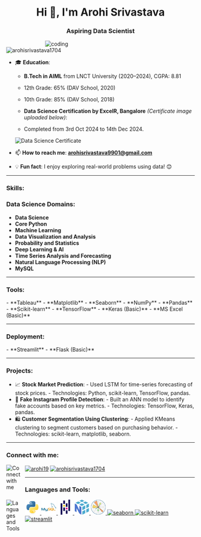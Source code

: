 <h1 align="center">Hi 👋, I'm Arohi Srivastava</h1>
<h3 align="center">Aspiring Data Scientist</h3>

<img align="right" alt="coding" width="400" src="https://user-images.githubusercontent.com/55389276/140866485-8fb1c876-9a8f-4d6a-98dc-08c4981eaf70.gif">

<p align="left"> <img src="https://komarev.com/ghpvc/?username=arohisrivastava1704&label=Profile%20views&color=0e75b6&style=flat" alt="arohisrivastava1704" /> </p>

- 🎓 **Education**:  
  - **B.Tech in AIML** from LNCT University (2020–2024), CGPA: 8.81  
  - 12th Grade: 65% (DAV School, 2020)  
  - 10th Grade: 85% (DAV School, 2018)

 
  - **Data Science Certification by ExcelR, Bangalore** *(Certificate image uploaded below)*:
  - Completed from 3rd Oct 2024 to 14th Dec 2024.
  <img src="your_certificate_image_path_here" alt="Data Science Certificate" width="400"/>

- 📫 **How to reach me**: **arohisrivastava9901@gmail.com**  

- 💡 **Fun fact**: I enjoy exploring real-world problems using data! 😊  

---

<h3 align="left">Skills:</h3>

### Data Science Domains:
- **Data Science**  
- **Core Python**  
- **Machine Learning**  
- **Data Visualization and Analysis**  
- **Probability and Statistics**  
- **Deep Learning & AI**  
- **Time Series Analysis and Forecasting**  
- **Natural Language Processing (NLP)**  
- **MySQL**  

---

<h3 align="left">Tools:</h3>
- **Tableau**  
- **Matplotlib**  
- **Seaborn**  
- **NumPy**  
- **Pandas**  
- **Scikit-learn**  
- **TensorFlow**  
- **Keras (Basic)**  
- **MS Excel (Basic)**  

---

<h3 align="left">Deployment:</h3>
- **Streamlit**  
- **Flask (Basic)**  

---

<h3 align="left">Projects:</h3>
<ul>
  <li>📈 <b>Stock Market Prediction</b>:  
    - Used LSTM for time-series forecasting of stock prices.  
    - Technologies: Python, scikit-learn, TensorFlow, pandas.  
  </li>
  <li>🤖 <b>Fake Instagram Profile Detection</b>:  
    - Built an ANN model to identify fake accounts based on key metrics.  
    - Technologies: TensorFlow, Keras, pandas.  
  </li>
  <li>🛍️ <b>Customer Segmentation Using Clustering</b>:  
    - Applied KMeans clustering to segment customers based on purchasing behavior.  
    - Technologies: scikit-learn, matplotlib, seaborn.  
  </li>
</ul>

---

<h3 align="left">Connect with me:</h3>
<img align="left" alt="Connect with me" width="40" src="https://cdn-icons-png.flaticon.com/512/1034/1034131.png" style="margin-right: 10px;"/>
<p align="left">
<a href="https://linkedin.com/in/arohi19" target="blank"><img align="center" src="https://raw.githubusercontent.com/rahuldkjain/github-profile-readme-generator/master/src/images/icons/Social/linked-in-alt.svg" alt="arohi19" height="30" width="40" /></a>
<a href="https://github.com/arohisrivastava1704" target="blank"><img align="center" src="https://raw.githubusercontent.com/rahuldkjain/github-profile-readme-generator/master/src/images/icons/Social/github.svg" alt="arohisrivastava1704" height="30" width="40" /></a>
</p>

---

<h3 align="left">Languages and Tools:</h3>
<img align="left" alt="Languages and Tools" width="40" src="https://cdn-icons-png.flaticon.com/512/3407/3407088.png" style="margin-right: 10px;"/>
<p align="left">
<a href="https://www.python.org/" target="_blank" rel="noreferrer"> <img src="https://raw.githubusercontent.com/devicons/devicon/master/icons/python/python-original.svg" alt="python" width="40" height="40"/> </a>
<a href="https://www.mysql.com/" target="_blank" rel="noreferrer"> <img src="https://raw.githubusercontent.com/devicons/devicon/master/icons/mysql/mysql-original-wordmark.svg" alt="mysql" width="40" height="40"/> </a>
<a href="https://pandas.pydata.org/" target="_blank" rel="noreferrer"> <img src="https://raw.githubusercontent.com/devicons/devicon/2ae2a900d2f041da66e950e4d48052658d850630/icons/pandas/pandas-original.svg" alt="pandas" width="40" height="40"/> </a>
<a href="https://numpy.org/" target="_blank" rel="noreferrer"> <img src="https://raw.githubusercontent.com/devicons/devicon/master/icons/numpy/numpy-original.svg" alt="numpy" width="40" height="40"/> </a>
<a href="https://matplotlib.org/" target="_blank" rel="noreferrer"> <img src="https://raw.githubusercontent.com/devicons/devicon/master/icons/matplotlib/matplotlib-original.svg" alt="matplotlib" width="40" height="40"/> </a>
<a href="https://seaborn.pydata.org/" target="_blank" rel="noreferrer"> <img src="https://seaborn.pydata.org/_images/logo-tall-lightbg.svg" alt="seaborn" width="40" height="40"/> </a>
<a href="https://scikit-learn.org/" target="_blank" rel="noreferrer"> <img src="https://raw.githubusercontent.com/devicons/devicon/master/icons/scikit-learn/scikit-learn-original.svg" alt="scikit-learn" width="40" height="40"/> </a>
<a href="https://streamlit.io/" target="_blank" rel="noreferrer"> <img src="https://streamlit.io/images/brand/streamlit-logo-primary-colormark-darktext.svg" alt="streamlit" width="40" height="40"/> </a>
</p>
